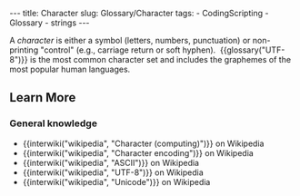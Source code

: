 --- title: Character slug: Glossary/Character tags: - CodingScripting - Glossary - strings ---

A *character* is either a symbol (letters, numbers, punctuation) or non-printing "control" (e.g., carriage return or soft hyphen).  {{glossary("UTF-8")}} is the most common character set and includes the graphemes of the most popular human languages.

Learn More
----------

### General knowledge

-   {{interwiki("wikipedia", "Character (computing)")}} on Wikipedia
-   {{interwiki("wikipedia", "Character encoding")}} on Wikipedia
-   {{interwiki("wikipedia", "ASCII")}} on Wikipedia
-   {{interwiki("wikipedia", "UTF-8")}} on Wikipedia
-   {{interwiki("wikipedia", "Unicode")}} on Wikipedia
